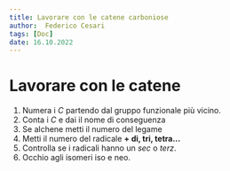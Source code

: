 ```yaml
---
title: Lavorare con le catene carboniose
author:  Federico Cesari
tags: [Doc]
date: 16.10.2022
---
```

# Lavorare con le catene
1. Numera i $C$ partendo dal gruppo funzionale più vicino.
2. Conta i $C$ e dai il nome di conseguenza
3. Se alchene metti il numero del legame
4. Metti il numero del radicale **+ di, tri, tetra...**
5. Controlla se i radicali hanno un *sec* o *terz*.
6. Occhio agli isomeri iso e neo.